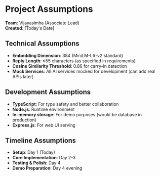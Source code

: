 # Project Assumptions

**Team**: Vijayasimha (Associate Lead)  
**Created**: [Today's Date]

## Technical Assumptions
- **Embedding Dimension**: 384 (MiniLM-L6-v2 standard)
- **Reply Length**: ≤55 characters (as specified in requirements)
- **Cosine Similarity Threshold**: 0.86 for carry-in detection
- **Mock Services**: All AI services mocked for development (can add real APIs later)

## Development Assumptions
- **TypeScript**: For type safety and better collaboration
- **Node.js**: Runtime environment
- **In-memory storage**: For demo purposes (would be database in production)
- **Express.js**: For web UI serving

## Timeline Assumptions
- **Setup**: Day 1 (Today)
- **Core Implementation**: Day 2-3
- **Testing & Polish**: Day 4
- **Demo Preparation**: Day 4 evening